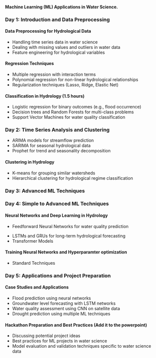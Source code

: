 #### Machine Learning (ML) Applications in Water Science.

### Day 1: Introduction and Data Preprocessing


#### Data Preprocessing for Hydrological Data 

- Handling time series data in water science
- Dealing with missing values and outliers in water data
- Feature engineering for hydrological variables


#### Regression Techniques 

- Multiple regression with interaction terms
- Polynomial regression for non-linear hydrological relationships
- Regularization techniques (Lasso, Ridge, Elastic Net)

#### Classification in Hydrology (1.5 hours)

- Logistic regression for binary outcomes (e.g., flood occurrence)
- Decision trees and Random Forests for multi-class problems
- Support Vector Machines for water quality classification


### Day 2: Time Series Analysis and Clustering

- ARIMA models for streamflow prediction
- SARIMA for seasonal hydrological data
- Prophet for trend and seasonality decomposition


#### Clustering in Hydrology

- K-means for grouping similar watersheds
- Hierarchical clustering for hydrological regime classification


<!-- #### Dimensionality Reduction and Ensemble Methods

- PCA for simplifying complex hydrological datasets
- Ensemble methods (bagging, boosting) for improved predictions -->

### Day 3: Advanced ML Techniques

### Day 4: Simple to Advanced ML Techniques


#### Neural Networks and Deep Learning in Hydrology

- Feedforward Neural Networks for water quality prediction
<!-- - CNNs for analyzing satellite imagery of water bodies -->
- LSTMs and GRUs for long-term hydrological forecasting
- Transformer Models

#### Training Neural Networks and Hyperparamter optimization
- Standard Techniques

### Day 5: Applications and Project Preparation


#### Case Studies and Applications

- Flood prediction using neural networks
- Groundwater level forecasting with LSTM networks
- Water quality assessment using CNN on satellite data
- Drought prediction using multiple ML techniques


#### Hackathon Preparation and Best Practices (Add it to the powerpoint)

- Discussing potential project ideas
- Best practices for ML projects in water science
- Model evaluation and validation techniques specific to water science data
